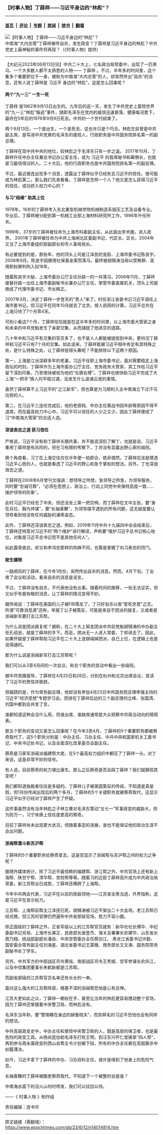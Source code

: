 ### 【时事人物】丁薛祥——习近平身边的“林彪”？

---

#### [首页](../../../..?n14014814) &nbsp;|&nbsp; [评论](../../../../../epoch-comment?n14014814) &nbsp;|&nbsp; [专题](../../../../../epoch-special?n14014814) &nbsp;|&nbsp; [禁闻](../../../../../epoch-news?n14014814) &nbsp;|&nbsp; [禁书](../../../../../books?n14014814) &nbsp;|&nbsp; [翻墙](https://github.com/gfw-breaker/nogfw/blob/master/README.md?n14014814)


<div><img alt="【时事人物】丁薛祥——习近平身边的“林彪”？" class="attachment-djy_600_400 size-djy_600_400 wp-post-image" src="https://i.epochtimes.com/assets/uploads/2023/06/id14014819-d1867d708df3e8ee2d10621a-600x400.jpg"/>
<div class="caption">
 中南海“大内总管”丁薛祥被传自杀，发生政变？丁薛祥是习近平身边的林彪？中共党史上最神秘的事件将再现？（《时事人物》提供）
</div></div><hr/><div class="post_content" id="artbody" itemprop="articleBody">
 <!-- article content begin -->
 <p>
  【大纪元2023年06月13日讯】中共二十大上，七名政治局常委中，出现了一匹黑马、一个大多数人都不太熟悉的人物——
  <ok href="https://www.epochtimes.com/gb/tag/%E4%B8%81%E8%96%9B%E7%A5%A5.html">
   丁薛祥
  </ok>
  。不过，半年多的时间里，这个集多个重要职位于一身，被称为中南海“大内总管”的人，却突然传出“自杀”的消息，还有人说丁薛祥是
  <ok href="https://www.epochtimes.com/gb/tag/%E4%B9%A0%E8%BF%91%E5%B9%B3.html">
   习近平
  </ok>
  身边的“林彪”。这是怎么回事呢？
 </p>
 <p>
  <center>
  </center>
  <h4>
   两个“九一三” 一生一死
  </h4>
  <p>
   <ok href="https://www.epochtimes.com/gb/tag/%E4%B8%81%E8%96%9B%E7%A5%A5.html">
    丁薛祥
   </ok>
   是1962年9月13日出生的。九年后的这一天，发生了中共党史上震惊世界的“九一三”林彪“叛逃”事件，随即毛泽东在党内的威信迅速衰落，健康每况愈下，最终在5年后的1976年9月9日死去。中共的一个世代结束了。
  </p>
  <p>
   两个9月13日，一个是出生，一个是死去，这也许只是个巧合。林彪生前曾是中共副主席，是写进中共党章的毛泽东的接班人，行政职务是中共国务院排名第一的副总理。
  </p>
  <p>
   丁薛祥在现中共中央的地位，较林彪之于毛泽东只有一步之遥。 2017年10月，丁薛祥升任中办主任兼总书记办公室主任，成为
   <ok href="https://www.epochtimes.com/gb/tag/%E4%B9%A0%E8%BF%91%E5%B9%B3.html">
    习近平
   </ok>
   的首席秘书和幕僚长，也就是习最信得过的人。二十大后，他的行政职务也是中共国务院排名第一的副总理。
  </p>
  <p>
   不过，最近接连出现多个消息，透露出丁薛祥似乎已经失去习近平的信任，很可能成为林彪第二。那么我们先来看看，丁薛祥是怎样一个人？他又是怎么获得习近平的信任，成功挤入权力中心的？
  </p>
  <h4>
   与习“结缘” 助其上位
  </h4>
  <p>
   1978年，16岁的丁薛祥考入东北重型机械学院机械制造系锻压工艺及设备专业。毕业后，丁薛祥被分配到第一机械工业部上海材料研究所工作，1996年升任所长。
  </p>
  <p>
   1999年，37岁的丁薛祥被任命为上海市科委副主任，从此跳出学术圈，进入政界。 2001年丁薛祥被任命为中共上海闸北区委副书记、代区长、区长，2004年又当了上海市委组织部副部长和市人事局局长。
  </p>
  <p>
   有必要提到的是，那些年，他的顶头上司是江泽民的宠臣、上海市委书记陈良宇。 2006年9月，陈良宇因挪用社保基金案而落马，最终被胡锦涛当局以受贿罪、滥用职权罪判刑入狱18年。
  </p>
  <p>
   随着陈良宇大秘、上海市委办公厅主任孙路一的一并落马，2006年11月，丁薛祥接替孙路一出任上海市委副秘书长兼办公厅主任，掌管市委直属机关，顶头上司就换成了代理市委书记、市长韩正。
  </p>
  <p>
   2007年3月，决定丁薛祥一步登天的“贵人”来了。时任浙江省委书记习近平调任上海市委书记。但习近平在同年10月就去了北京。按人民网的计算，习近平总共在上海只待了7个月零4天。
  </p>
  <p>
   可别小看这7个月，丁薛祥恰恰就是在这半年多的时间里，以上海市委大管家之身和未来的中共党魁发生了亲密交集，从而铺就了他进京的道路。
  </p>
  <p>
   几十年中和习近平有交集的官员多了，也不是人人都能被提拔到中央，更何况丁薛祥和习近平只有7个月的交集。如此说来，丁薛祥能被习近平相中肯定有其特殊之处，是什么特殊之处，让丁薛祥拔得头筹呢？不能排除以下这两个原因。
  </p>
  <p>
   第一，上海是江派深耕多年的老巢，习近平任职上海市委书记，面对需要稳定上海政坛的时刻，丁薛祥作为上海市委办公厅主任、党务政务大管家，其工作给习近平留下深刻印象，乃至很快被视为他的“左膀右臂”。丁薛祥也很快助习近平完成了大上海“一把手”换人的平稳过渡，没发生什么波谲云诡的事情。
  </p>
  <p>
   虽然丁薛祥算不上习近平的“之江新军”，但也算是为习顺利入主中南海立下过汗马功劳的人。
  </p>
  <p>
   第二，在习近平三连任完成后，他的老搭档、中办主任栗战书因年龄等原因不得不退席。而在最高权力中心中，习近平可以信任的人少之又少，因此丁薛祥便成了习“中南海大管家”的合适人选。
  </p>
  <p>
   <center>
   </center>
   <h4>
    深谙表忠之道 获习信任
   </h4>
   <p>
    严格说，习近平没有和丁薛祥长期共事，并不能说深刻了解丁，也就是说，习近平重用丁薛祥是有风险的，但在习有限的考察下，丁并没有显露出野心家的端倪。
   </p>
   <p>
    换个角度看，习丁在上海交往仅仅半年便一拍即合，绝非偶然。丁薛祥应该是摸透习近平心思的人，也就是看透了习近平的野心和急于掌权的想法。另外，丁也深谙效忠之道。
   </p>
   <p>
    丁薛祥在2008年6月曾刊文强调：想领导之所想，急领导之所急，为领导服务，同时要“忠诚可靠”，“必须在思想上、政治上、行动上同党中央保持高度一致……维护领导的形象”。
   </p>
   <p>
    此时习近平已经去了中央，但还没坐上第一把交椅。而丁薛祥在文中主张，要“身在兵位、胸为帅谋”，要“长袖善舞”，为领导摆平遇到的所有问题，这无疑是要让领导看到他没有任何威胁的谦卑姿态。
   </p>
   <p>
    此外，丁薛祥还深谙表忠之道。例如，2019年11月中共十九届四中全会结束后，丁薛祥还特意对习近平的“两个维护”进行解读，声称要“维护习近平总书记核心地位，对象是习近平总书记而不是其他任何人”。
   </p>
   <p>
    如此露骨直白，却又和李鸿忠那样的肉麻不同，也算是掌握了向习表忠的窍门。
   </p>
   <h4>
    陡生嫌隙
   </h4>
   <p>
    一路顺风的丁薛祥，在今年1月份，突然传出自杀的消息。然而，4月下旬，丁出席了会议和活动，看来自杀的消息是谣言。
   </p>
   <p>
    不过，丁薛祥没有自杀，不代表他没有出事。随着时间的推移，一些无法证实，但又似乎有眉有眼的消息，让丁薛祥的情况变得不妙。
   </p>
   <p>
    据传闻说：丁薛祥在美国的儿子被FBI策反了，丁只好自杀以表“誓死忠君”之志。所谓“可靠消息源”还称，举报丁公子被策反，可能是来自于团派的报复，又或者是浙闽新军要打击江苏帮。
   </p>
   <p>
    为什么说是团派报复呢？据称，在二十大上架走团派中共前党魁胡锦涛的中办副主任孔绍逊，就是丁薛祥的手下。而且，团派无一人进入常委，丁却进去了。因此，如果怀疑是丁薛祥帮助习近平在二十大上连锅端掉团派，自己上位，在逻辑上也是说得通的。
   </p>
   <p>
    那为什么说是浙闽新军打击江苏帮呢？
   </p>
   <p>
    我们可以从3至4月间的一次会议，和五个职务的变动中看出一些端倪。
   </p>
   <p>
    据中共党媒报导，丁薛祥在4月25日和26日，分别在杭州和北京出席会议，宣读了习近平的贺信并致辞。
   </p>
   <p>
    但蹊跷的是，作为常务副总理，他却没有参加4月23日中共国务院总理李强主持的习近平“经济思想”专题学习会。而排在丁薛祥后边的三个副总理何立峰、张国清、刘国中都到会并发了言。
   </p>
   <p>
    谁都知道这种会没什么用，但谁出席、谁缺席通常是大众观察中共政治动向的晴雨表。
   </p>
   <p>
    那五个职务的变动又是怎么回事呢？在今年3至4月，丁薛祥的5个重要职务都被蔡奇取代了，这5个职务分别是：中办主任、习办主任、中共中央和国家机关工委书记、中央书记处书记，以及全面深化改革委员会副主任。
   </p>
   <p>
    蔡奇是习家军浙闽派福建帮大佬，在5个最高权力组织中都压了丁薛祥一头。对丁来说，这是非常不妙的信号。
   </p>
   <p>
    有人说，目前蔡奇的权力堪比康生。那么之后蔡奇是否会踩丁薛祥？我们就静观其变吧！
   </p>
   <p>
    我们都知道独裁者往往是多疑的。丁薛祥儿子被美国策反的传闻，不知道是真是假，但1月份传闻出现后的两个多月，丁薛祥的5个关键职务就被蔡奇取代，这显示习近平似乎已经对丁薛祥产生了怀疑。
   </p>
   <p>
    这件事虽然没有当年林彪之子林立果对毛泽东策动“五七一”军事政变的威胁大，但为防万一，习宁肯换上信任度更高的蔡奇。
   </p>
   <p>
    目前丁薛祥尚未出现更大状况，但随着事态的进展，谁也不能保证他的政治生涯不会出问题。
   </p>
   <h4>
    浙闽帮激斗新苏沪帮
   </h4>
   <p>
    丁薛祥的5个重要职务给蔡奇拿去，这是否显示了浙闽帮与苏沪帮之间的权力之争呢？
   </p>
   <p>
    据境外媒体统计，除了习近平最信赖的福建帮、浙江帮之外，中共官场上还有新上海帮、陕甘宁帮、清华帮、党校帮等等。随着习的近臣丁薛祥高升成为中共政治局常委，新江苏帮业已成型，丁薛祥还横跨了上海帮。
   </p>
   <p>
    今年中共两会代表，习近平在以前的政敌领地——江苏省全票当选，外界指称，这是习近平在宣示权力。
   </p>
   <p>
    江苏帮、上海帮前帮主江泽民已死，胡锦涛被习近平架出二十大会场，老江苏帮已经式微，但江苏的官僚仍然遍布中共省部级官场，势力不容小觑。
   </p>
   <p>
    除正国级的丁薛祥之外，正省军级以上的江苏帮官员就有：新华社社长傅华、中纪委副书记肖培、上海市长龚正、民政部长唐登杰、海关总署署长俞建华、山东省长周乃翔、统战部副部长潘岳、中央空管委办主任蔡剑江、 黑龙江省委书记许勤、国安委办常务副主任刘海星、湖北省委书记王蒙徽、商务部长王文涛、国务院常务副秘书长丁学东。
   </p>
   <p>
    另外，中共军方的中部战区司令黄铭、南部战区司令王秀斌、空军参谋长俞庆江，以及中信集团董事长朱鹤新都是江苏帮。
   </p>
   <p>
    而副省部级的江苏帮官员名单还有长长的一串。
   </p>
   <p>
    面对这么强大的江苏帮阵容，根基不深的浙闽帮恐怕是心有忌惮。
   </p>
   <p>
    江苏大吏如此之众，丁薛祥一朝权在手，甚至比当年的林彪更容易搅动整个官场，因为丁薛祥还掌握着中央警卫局，而林彪没有。
   </p>
   <p>
    毛泽东当年称，要“警惕睡在身边的赫鲁晓夫”，而崇拜毛的习近平恐怕也会有同样的想法。
   </p>
   <p>
    中共高层政变史中，中办主任和掌控中央警卫局的人，既是高层的保卫者，也是最危险的政变工具。从杨尚昆协助毛泽东打败王明，到汪东兴怀仁堂擒拿“四人帮”，再到参与周永康政变的西山会帮主令计划被下狱，所有的中办主任都在高层厮杀中如履薄冰。
   </p>
   <p>
    如今，习近平拿下丁薛祥的中办、习办双料主任，或许是嗅到了他身上的危险气息。
   </p>
   <p>
    长袖善舞的丁薛祥被酷吏蔡奇取代，不知道下一个被整的会是谁？
   </p>
   <p>
    中南海水面下的活火山何时喷发，我们可以拭目以待。
   </p>
   <p>
    ——《
    <ok href="https://www.epochtimes.com/gb/tag/%E6%99%82%E4%BA%8B%E4%BA%BA%E7%89%A9.html">
     时事人物
    </ok>
    》制作组
   </p>
   <p>
    责任编辑：连书华
   </p>
   <!-- article content end -->
   <div id="below_article_ad">
   </div>
  </p>
 </p>
</div>


---

原文链接（需翻墙）：https://www.epochtimes.com/gb/23/6/12/n14014814.htm